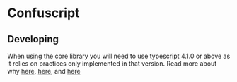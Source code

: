 # Confuscript

## Developing

When using the core library you will need to use typescript 4.1.0 or above as it relies on practices only implemented in that version. Read more about why [here](https://github.com/Microsoft/TypeScript/issues/6579), [here](https://github.com/microsoft/TypeScript/issues/41160), and [here](https://github.com/microsoft/TypeScript/issues/6579)
